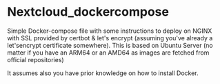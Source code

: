 # Nextcloud_dockercompose

Simple Docker-compose file with some instructions to deploy on NGINX with SSL provided by certbot & let's encrypt (assuming you've already a let'sencrypt certificate somewhere).
This is based on Ubuntu Server 
(no matter if you have an ARM64 or an AMD64 as images are fetched from official repositories)

It assumes also you have prior knowledge on how to install Docker.